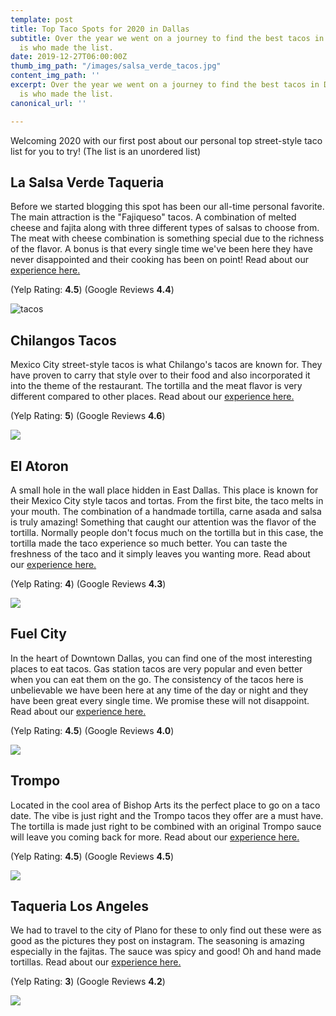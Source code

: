 ```yaml
---
template: post
title: Top Taco Spots for 2020 in Dallas
subtitle: Over the year we went on a journey to find the best tacos in Dallas here
  is who made the list.
date: 2019-12-27T06:00:00Z
thumb_img_path: "/images/salsa_verde_tacos.jpg"
content_img_path: ''
excerpt: Over the year we went on a journey to find the best tacos in Dallas here
  is who made the list.
canonical_url: ''

---
```

Welcoming 2020 with our first post about our personal top street-style taco list for you to try! (The list is an unordered list)

## La Salsa Verde Taqueria

Before we started blogging this spot has been our all-time personal favorite. The main attraction is the "Fajiqueso" tacos. A combination of melted cheese and fajita along with three different types of salsas to choose from. The meat with cheese combination is something special due to the richness of the flavor. A bonus is that every single time we've been here they have never disappointed and their cooking has been on point! Read about our [experience here.](https://www.instagram.com/p/BzEMpJQHWSc/?utm_source=ig_web_copy_link)

(Yelp Rating: **4.5**) (Google Reviews **4.4**)

![tacos](/images/salsa_verde_tacos.jpg "Salsa Verde Tacos")

## Chilangos Tacos

Mexico City street-style tacos is what Chilango's tacos are known for. They have proven to carry that style over to their food and also incorporated it into the theme of the restaurant. The tortilla and the meat flavor is very different compared to other places. Read about our [experience here.](https://www.instagram.com/p/B55jNdEnZFe/?utm_source=ig_web_copy_link)

(Yelp Rating: **5**) (Google Reviews **4.6**)

![](/images/Chilangos_Tacos.jpg)

## El Atoron

A small hole in the wall place hidden in East Dallas. This place is known for their Mexico City style tacos and tortas. From the first bite, the taco melts in your mouth. The combination of a handmade tortilla, carne asada and salsa is truly amazing! Something that caught our attention was the flavor of the tortilla. Normally people don't focus much on the tortilla but in this case, the tortilla made the taco experience so much better. You can taste the freshness of the taco and it simply leaves you wanting more. Read about our [experience here. ](https://www.instagram.com/p/B6rOmInHYI8/?utm_source=ig_web_copy_link)

(Yelp Rating: **4**) (Google Reviews **4.3**)

![](/images/el_atoron_tacos.jpg)

## Fuel City

In the heart of Downtown Dallas, you can find one of the most interesting places to eat tacos. Gas station tacos are very popular and even better when you can eat them on the go. The consistency of the tacos here is unbelievable we have been here at any time of the day or night and they have been great every single time. We promise these will not disappoint. Read about our [experience here.](https://www.instagram.com/p/B0e0CfbnG6E/?utm_source=ig_web_copy_link)

(Yelp Rating: **4.5**) (Google Reviews **4.0**)

![](/images/fuel_city_tacos.jpg)

## Trompo

Located in the cool area of Bishop Arts its the perfect place to go on a taco date. The vibe is just right and the Trompo tacos they offer are a must have. The tortilla is made just right to be combined with an original Trompo sauce will leave you coming back for more.  Read about our [experience here.](https://www.instagram.com/p/B3FYfAanQFh/?utm_source=ig_web_copy_link)

(Yelp Rating: **4.5**) (Google Reviews **4.5**)

![](/images/IMG_1693.jpg)

## Taqueria Los Angeles

We had to travel to the city of Plano for these to only find out these were as good as the pictures they post on instagram. The seasoning is amazing especially in the fajitas. The sauce was spicy and good! Oh and hand made tortillas. Read about our [experience here.](https://www.instagram.com/p/B0wBa-JHerZ/?utm_source=ig_web_copy_link)

(Yelp Rating: **3**) (Google Reviews **4.2**)

![](/images/Taqueria_los_angeles.jpg)